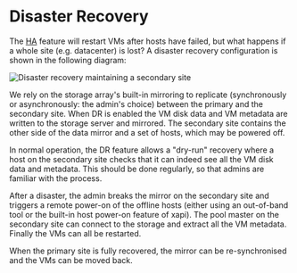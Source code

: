 Disaster Recovery
=================

The [HA](HA.md) feature will restart VMs after hosts have failed, but what
happens if a whole site (e.g. datacenter) is lost? A disaster recovery
configuration is shown in the following diagram:

![Disaster recovery maintaining a secondary site](http://xapi-project.github.io/xapi-project/doc/features/dr.png)

We rely on the storage array's built-in mirroring to replicate (synchronously
or asynchronously: the admin's choice) between the primary and the secondary
site. When DR is enabled the VM disk data and VM metadata are written to the
storage server and mirrored. The secondary site contains the other side
of the data mirror and a set of hosts, which may be powered off.

In normal operation, the DR feature allows a "dry-run" recovery where a host
on the secondary site checks that it can indeed see all the VM disk data
and metadata. This should be done regularly, so that admins are familiar with
the process.

After a disaster, the admin breaks the mirror on the secondary site and triggers
a remote power-on of the offline hosts (either using an out-of-band tool or
  the built-in host power-on feature of xapi). The pool master on the secondary
site can connect to the storage and extract all the VM metadata. Finally the
VMs can all be restarted.

When the primary site is fully recovered, the mirror can be re-synchronised
and the VMs can be moved back.

